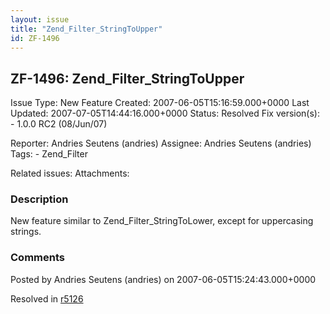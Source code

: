```yaml
---
layout: issue
title: "Zend_Filter_StringToUpper"
id: ZF-1496
---
```


ZF-1496: Zend\_Filter\_StringToUpper
------------------------------------

 Issue Type: New Feature Created: 2007-06-05T15:16:59.000+0000 Last Updated: 2007-07-05T14:44:16.000+0000 Status: Resolved Fix version(s): - 1.0.0 RC2 (08/Jun/07)
 
 Reporter:  Andries Seutens (andries)  Assignee:  Andries Seutens (andries)  Tags: - Zend\_Filter
 
 Related issues: 
 Attachments: 
### Description

New feature similar to Zend\_Filter\_StringToLower, except for uppercasing strings.

 

 

### Comments

Posted by Andries Seutens (andries) on 2007-06-05T15:24:43.000+0000

Resolved in [r5126](http://framework.zend.com/fisheye/changelog/Zend_Framework/?cs=5126)

 

 
